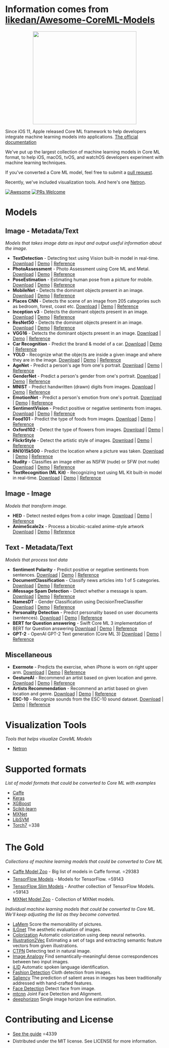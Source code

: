 # Information comes from [likedan/Awesome-CoreML-Models](https://github.com/likedan/Awesome-CoreML-Models)


<!--
Title: Awesome Core ML Models
Description: A curated list of machine learning models in Core ML format.
Author: Kedan Li
-->
<p align="center">
<img src="images/coreml.png" width="329" height="295"/>
</p>


Since iOS 11, Apple released Core ML framework to help developers integrate machine learning models into applications. [The official documentation](https://developer.apple.com/documentation/coreml)

We've put up the largest collection of machine learning models in Core ML format, to help  iOS, macOS, tvOS, and watchOS developers experiment with machine learning techniques.

If you've converted a Core ML model, feel free to submit a [pull request](https://github.com/likedan/Awesome-CoreML-Models/compare).

Recently, we've included visualization tools. And here's one [Netron](https://lutzroeder.github.io/Netron).

[![Awesome](https://cdn.rawgit.com/sindresorhus/awesome/d7305f38d29fed78fa85652e3a63e154dd8e8829/media/badge.svg)](https://github.com/sindresorhus/awesome)
[![PRs Welcome](https://img.shields.io/badge/PRs-welcome-brightgreen.svg)](http://makeapullrequest.com)

# Models

## Image - Metadata/Text
*Models that takes image data as input and output useful information about the image.*
* **TextDetection** - Detecting text using Vision built-in model in real-time. [Download]() | [Demo](https://github.com/tucan9389/TextDetection-CoreML) | [Reference](https://developer.apple.com/documentation/vision)
* **PhotoAssessment** - Photo Assessment using Core ML and Metal. [Download](https://github.com/yulingtianxia/PhotoAssessment/blob/master/PhotoAssessment-Sample/Sources/NIMANasnet.mlmodel) | [Demo](https://github.com/yulingtianxia/PhotoAssessment) | [Reference](https://arxiv.org/abs/1709.05424)
* **PoseEstimation** - Estimating human pose from a picture for mobile. [Download](https://github.com/edvardHua/PoseEstimationForMobile/tree/master/release) | [Demo](https://github.com/tucan9389/PoseEstimation-CoreML) | [Reference](https://github.com/edvardHua/PoseEstimationForMobile)
* **MobileNet** - Detects the dominant objects present in an image. [Download](https://github.com/hollance/MobileNet-CoreML/raw/master/MobileNet.mlmodel) | [Demo](https://github.com/hollance/MobileNet-CoreML) | [Reference](https://arxiv.org/abs/1704.04861)
* **Places CNN** - Detects the scene of an image from 205 categories such as bedroom, forest, coast etc. [Download](https://github.com/hollance/MobileNet-CoreML/raw/master/MobileNet.mlmodel) | [Demo](https://github.com/chenyi1989/CoreMLDemo) | [Reference](http://places.csail.mit.edu/index.html)
* **Inception v3** - Detects the dominant objects present in an image. [Download](https://github.com/yulingtianxia/Core-ML-Sample/blob/master/CoreMLSample/Inceptionv3.mlmodel) | [Demo](https://github.com/yulingtianxia/Core-ML-Sample/) | [Reference](https://arxiv.org/abs/1512.00567)
* **ResNet50** - Detects the dominant objects present in an image. [Download](https://github.com/ytakzk/CoreML-samples/blob/master/CoreML-samples/Resnet50.mlmodel) | [Demo](https://github.com/ytakzk/CoreML-samples) | [Reference](https://arxiv.org/abs/1512.03385)
* **VGG16** - Detects the dominant objects present in an image. [Download](https://docs-assets.developer.apple.com/coreml/models/VGG16.mlmodel) | [Demo](https://github.com/alaphao/CoreMLExample) | [Reference](https://arxiv.org/abs/1409.1556)
* **Car Recognition** - Predict the brand & model of a car. [Download](https://github.com/likedan/Core-ML-Car-Recognition/blob/master/Convert/CarRecognition.mlmodel) | [Demo](https://github.com/ytakzk/CoreML-samples) | [Reference](http://mmlab.ie.cuhk.edu.hk/datasets/comp_cars/index.html)
* **YOLO** - Recognize what the objects are inside a given image and where they are in the image. [Download](https://github.com/hollance/YOLO-CoreML-MPSNNGraph/blob/master/TinyYOLO-CoreML/TinyYOLO-CoreML/TinyYOLO.mlmodel) | [Demo](https://github.com/hollance/YOLO-CoreML-MPSNNGraph) | [Reference](http://machinethink.net/blog/object-detection-with-yolo)
* **AgeNet** - Predict a person's age from one's portrait. [Download](https://drive.google.com/file/d/0B1ghKa_MYL6mT1J3T1BEeWx4TWc/view?usp=sharing) | [Demo](https://github.com/cocoa-ai/FacesVisionDemo) | [Reference](http://www.openu.ac.il/home/hassner/projects/cnn_agegender/)
* **GenderNet** - Predict a person's gender from one's portrait. [Download](https://drive.google.com/file/d/0B1ghKa_MYL6mYkNsZHlyc2ZuaFk/view?usp=sharing) | [Demo](https://github.com/cocoa-ai/FacesVisionDemo) | [Reference](http://www.openu.ac.il/home/hassner/projects/cnn_agegender/)
* **MNIST** - Predict handwritten (drawn) digits from images. [Download](https://github.com/ph1ps/MNIST-CoreML/raw/master/MNISTPrediction/MNIST.mlmodel) | [Demo](https://github.com/ph1ps/MNIST-CoreML) | [Reference](http://yann.lecun.com/exdb/mnist/)
* **EmotionNet** - Predict a person's emotion from one's portrait. [Download](https://drive.google.com/file/d/0B1ghKa_MYL6mTlYtRGdXNFlpWDQ/view?usp=sharing) | [Demo](https://github.com/cocoa-ai/FacesVisionDemo) | [Reference](http://www.openu.ac.il/home/hassner/projects/cnn_emotions/)
* **SentimentVision** - Predict positive or negative sentiments from images. [Download](https://drive.google.com/open?id=0B1ghKa_MYL6mZ0dITW5uZlgyNTg) | [Demo](https://github.com/cocoa-ai/SentimentVisionDemo) | [Reference](http://www.sciencedirect.com/science/article/pii/S0262885617300355?via%3Dihub)
* **Food101** - Predict the type of foods from images. [Download](https://drive.google.com/open?id=0B5TjkH3njRqnVjBPZGRZbkNITjA) | [Demo](https://github.com/ph1ps/Food101-CoreML) | [Reference](http://visiir.lip6.fr/explore)
* **Oxford102** - Detect the type of flowers from images. [Download](https://drive.google.com/file/d/0B1ghKa_MYL6meDBHT2NaZGxkNzQ/view?usp=sharing) | [Demo](https://github.com/cocoa-ai/FlowersVisionDemo) | [Reference](http://jimgoo.com/flower-power/)
* **FlickrStyle** - Detect the artistic style of images. [Download](https://drive.google.com/file/d/0B1ghKa_MYL6meDBHT2NaZGxkNzQ/view?usp=sharing) | [Demo](https://github.com/cocoa-ai/StylesVisionDemo) | [Reference](http://sergeykarayev.com/files/1311.3715v3.pdf)
* **RN1015k500** - Predict the location where a picture was taken. [Download](https://s3.amazonaws.com/aws-bigdata-blog/artifacts/RN1015k500/RN1015k500.mlmodel) | [Demo](https://github.com/awslabs/MXNet2CoreML_iOS_sample_app) | [Reference](https://aws.amazon.com/blogs/ai/estimating-the-location-of-images-using-mxnet-and-multimedia-commons-dataset-on-aws-ec2)
* **Nudity** - Classifies an image either as NSFW (nude) or SFW (not nude)
 [Download](https://drive.google.com/open?id=0B5TjkH3njRqncDJpdDB1Tkl2S2s) | [Demo](https://github.com/ph1ps/Nudity-CoreML) | [Reference](https://github.com/yahoo/open_nsfw)
* **TextRecognition (ML Kit)** - Recognizing text using ML Kit built-in model in real-time. [Download]() | [Demo](https://github.com/tucan9389/TextRecognition-MLKit) | [Reference](https://firebase.google.com/docs/ml-kit/ios/recognize-text)


## Image - Image
*Models that transform image.*
* **HED** - Detect nested edges from a color image. [Download](https://github.com/s1ddok/HED-CoreML/blob/master/HED-CoreML/Models/HED_so.mlmodel) | [Demo](https://github.com/s1ddok/HED-CoreML) | [Reference](http://dl.acm.org/citation.cfm?id=2654889)
* **AnimeScale2x** - Process a bicubic-scaled anime-style artwork [Download](https://github.com/imxieyi/waifu2x-ios/blob/master/waifu2x/models/anime_noise0_model.mlmodel) | [Demo](https://github.com/imxieyi/waifu2x-ios) | [Reference](https://arxiv.org/abs/1501.00092)

## Text - Metadata/Text
*Models that process text data*
* **Sentiment Polarity** - Predict positive or negative sentiments from sentences. [Download](https://github.com/cocoa-ai/SentimentCoreMLDemo/raw/master/SentimentPolarity/Resources/SentimentPolarity.mlmodel) | [Demo](https://github.com/cocoa-ai/SentimentCoreMLDemo) | [Reference](http://boston.lti.cs.cmu.edu/classes/95-865-K/HW/HW3/)
* **DocumentClassification** - Classify news articles into 1 of 5 categories. [Download](https://github.com/toddkramer/DocumentClassifier/blob/master/Sources/DocumentClassification.mlmodel) | [Demo](https://github.com/toddkramer/DocumentClassifier) | [Reference](https://github.com/toddkramer/DocumentClassifier/)
* **iMessage Spam Detection** - Detect whether a message is spam. [Download](https://github.com/gkswamy98/imessage-spam-detection/blob/master/MessageClassifier.mlmodel) | [Demo](https://github.com/gkswamy98/imessage-spam-detection/tree/master) | [Reference](http://www.dt.fee.unicamp.br/~tiago/smsspamcollection/)
* **NamesDT** - Gender Classification using DecisionTreeClassifier [Download](https://github.com/cocoa-ai/NamesCoreMLDemo/blob/master/Names/Resources/NamesDT.mlmodel) | [Demo](https://github.com/cocoa-ai/NamesCoreMLDemo) | [Reference](http://nlpforhackers.io/)
* **Personality Detection** - Predict personality based on user documents (sentences). [Download](https://github.com/novinfard/profiler-sentiment-analysis/tree/master/ios_app/ProfilerSA/ML%20Models) | [Demo](https://github.com/novinfard/profiler-sentiment-analysis/) | [Reference](https://github.com/novinfard/profiler-sentiment-analysis/blob/master/dissertation-v6.pdf)
* **BERT for Question answering** - Swift Core ML 3 implementation of BERT for Question answering [Download](https://github.com/huggingface/swift-coreml-transformers/blob/master/Resources/BERTSQUADFP16.mlmodel) | [Demo](https://github.com/huggingface/swift-coreml-transformers#-bert) | [Reference](https://github.com/huggingface/pytorch-transformers#run_squadpy-fine-tuning-on-squad-for-question-answering)
* **GPT-2** - OpenAI GPT-2 Text generation (Core ML 3) [Download](https://github.com/huggingface/swift-coreml-transformers/blob/master/Resources/gpt2-512.mlmodel) | [Demo](https://github.com/huggingface/swift-coreml-transformers#-gpt-2) | [Reference](https://github.com/huggingface/pytorch-transformers)
## Miscellaneous
* **Exermote** - Predicts the exercise, when iPhone is worn on right upper arm. [Download](https://github.com/Lausbert/Exermote/tree/master/ExermoteInference) | [Demo](https://github.com/Lausbert/Exermote/tree/master/ExermoteInference) | [Reference](http://lausbert.com/2017/08/03/exermote/)
* **GestureAI** - Recommend an artist based on given location and genre. [Download](https://goo.gl/avdMjD) | [Demo](https://github.com/akimach/GestureAI-CoreML-iOS) | [Reference](https://github.com/akimach/GestureAI-iOS/tree/master/GestureAI)
* **Artists Recommendation** - Recommend an artist based on given location and genre. [Download](https://github.com/agnosticdev/Blog-Examples/blob/master/UsingCoreMLtoCreateASongRecommendationEngine/Artist.mlmodel) | [Demo]() | [Reference](https://www.agnosticdev.com/blog-entry/python/using-scikit-learn-and-coreml-create-music-recommendation-engine)
* **ESC-10** - Recognize sounds from the ESC-10 sound dataset. [Download](https://github.com/narner/ESC10-CoreML/blob/master/CreateML%20Project%20And%20Dataset/ESC-10%20Sound%20Classifier.mlproj/Models/ESC-10%20Sound%20Classifier.mlmodel) | [Demo](https://github.com/narner/ESC10-CoreML/tree/master/ECS10-CoreML-Demo) | [Reference](https://nicholas-arner.squarespace.com/blog/2019/10/29/classification-of-sound-files-on-ios-with-the-soundanalysis-framework)

# Visualization Tools
*Tools that helps visualize CoreML Models*
* [Netron](https://lutzroeder.github.io/Netron)

# Supported formats
*List of model formats that could be converted to Core ML with examples*
* [Caffe](https://apple.github.io/coremltools/generated/coremltools.converters.caffe.convert.html)
* [Keras](https://apple.github.io/coremltools/generated/coremltools.converters.keras.convert.html)
* [XGBoost](https://apple.github.io/coremltools/generated/coremltools.converters.xgboost.convert.html)
* [Scikit-learn](https://apple.github.io/coremltools/generated/coremltools.converters.sklearn.convert.html)
* [MXNet](https://aws.amazon.com/blogs/ai/bring-machine-learning-to-ios-apps-using-apache-mxnet-and-apple-core-ml/)
* [LibSVM](https://apple.github.io/coremltools/generated/coremltools.converters.libsvm.convert.html)
* [Torch7](https://github.com/prisma-ai/torch2coreml) :star:338

# The Gold
*Collections of machine learning models that could be converted to Core ML*

* [Caffe Model Zoo](https://github.com/BVLC/caffe/wiki/Model-Zoo) - Big list of models in Caffe format. :star:29383
* [TensorFlow Models](https://github.com/tensorflow/models) - Models for TensorFlow. :star:59143
* [TensorFlow Slim Models](https://github.com/tensorflow/models/tree/master/research/slim/README.md) - Another collection of TensorFlow Models. :star:59143
* [MXNet Model Zoo](https://mxnet.incubator.apache.org/model_zoo/) - Collection of MXNet models.

*Individual machine learning models that could be converted to Core ML. We'll keep adjusting the list as they become converted.*
* [LaMem](https://github.com/MiyainNYC/Visual-Memorability-through-Caffe) Score the memorability of pictures.
* [ILGnet](https://github.com/BestiVictory/ILGnet) The aesthetic evaluation of images.
* [Colorization](https://github.com/richzhang/colorization) Automatic colorization using deep neural networks.
* [Illustration2Vec](https://github.com/rezoo/illustration2vec) Estimating a set of tags and extracting semantic feature vectors from given illustrations.
* [CTPN](https://github.com/tianzhi0549/CTPN) Detecting text in natural image.
* [Image Analogy](https://github.com/msracver/Deep-Image-Analogy) Find semantically-meaningful dense correspondences between two input images.
* [iLID](https://github.com/twerkmeister/iLID) Automatic spoken language identification.
* [Fashion Detection](https://github.com/liuziwei7/fashion-detection) Cloth detection from images.
* [Saliency](https://github.com/imatge-upc/saliency-2016-cvpr) The prediction of salient areas in images has been traditionally addressed with hand-crafted features.
* [Face Detection](https://github.com/DolotovEvgeniy/DeepPyramid) Detect face from image.
* [mtcnn](https://github.com/CongWeilin/mtcnn-caffe) Joint Face Detection and Alignment.
* [deephorizon](https://github.com/scottworkman/deephorizon) Single image horizon line estimation.

# Contributing and License
* [See the guide](https://github.com/likedan/Awesome-CoreML-Models/blob/master/.github/CONTRIBUTING.md) :star:4339
* Distributed under the MIT license. See LICENSE for more information.


